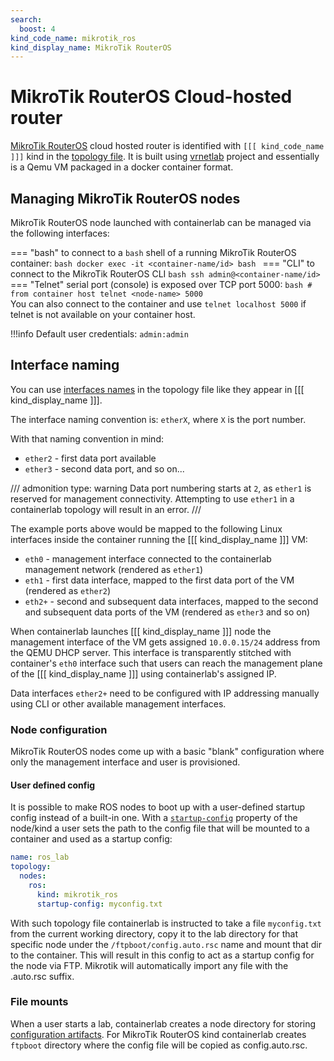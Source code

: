```yaml
---
search:
  boost: 4
kind_code_name: mikrotik_ros
kind_display_name: MikroTik RouterOS
---
```

# MikroTik RouterOS Cloud-hosted router

[MikroTik RouterOS](https://mikrotik.com/download) cloud hosted router is identified with `[[[ kind_code_name ]]]` kind in the [topology file](../topo-def-file.md). It is built using [vrnetlab](../vrnetlab.md) project and essentially is a Qemu VM packaged in a docker container format.

## Managing MikroTik RouterOS nodes

MikroTik RouterOS node launched with containerlab can be managed via the following interfaces:

=== "bash"
    to connect to a `bash` shell of a running MikroTik RouterOS container:
    ```bash
    docker exec -it <container-name/id> bash
    ```
=== "CLI"
    to connect to the MikroTik RouterOS CLI
    ```bash
    ssh admin@<container-name/id>
    ```
=== "Telnet"
    serial port (console) is exposed over TCP port 5000:
    ```bash
    # from container host
    telnet <node-name> 5000
    ```  
    You can also connect to the container and use `telnet localhost 5000` if telnet is not available on your container host.

!!!info
    Default user credentials: `admin:admin`

## Interface naming

You can use [interfaces names](../topo-def-file.md#interface-naming) in the topology file like they appear in [[[ kind_display_name ]]].

The interface naming convention is: `etherX`, where `X` is the port number.

With that naming convention in mind:

* `ether2` - first data port available
* `ether3` - second data port, and so on...

/// admonition
    type: warning
Data port numbering starts at `2`, as `ether1` is reserved for management connectivity. Attempting to use `ether1` in a containerlab topology will result in an error.
///

The example ports above would be mapped to the following Linux interfaces inside the container running the [[[ kind_display_name ]]] VM:

* `eth0` - management interface connected to the containerlab management network (rendered as `ether1`)
* `eth1` - first data interface, mapped to the first data port of the VM (rendered as `ether2`)
* `eth2+` - second and subsequent data interfaces, mapped to the second and subsequent data ports of the VM (rendered as `ether3` and so on)

When containerlab launches [[[ kind_display_name ]]] node the management interface of the VM gets assigned `10.0.0.15/24` address from the QEMU DHCP server. This interface is transparently stitched with container's `eth0` interface such that users can reach the management plane of the [[[ kind_display_name ]]] using containerlab's assigned IP.

Data interfaces `ether2+` need to be configured with IP addressing manually using CLI or other available management interfaces.

### Node configuration

MikroTik RouterOS nodes come up with a basic "blank" configuration where only the management interface and user is provisioned.

#### User defined config

It is possible to make ROS nodes to boot up with a user-defined startup config instead of a built-in one. With a [`startup-config`](../nodes.md#startup-config) property of the node/kind a user sets the path to the config file that will be mounted to a container and used as a startup config:

```yaml
name: ros_lab
topology:
  nodes:
    ros:
      kind: mikrotik_ros
      startup-config: myconfig.txt
```

With such topology file containerlab is instructed to take a file `myconfig.txt` from the current working directory, copy it to the lab directory for that specific node under the `/ftpboot/config.auto.rsc` name and mount that dir to the container. This will result in this config to act as a startup config for the node via FTP. Mikrotik will automatically import any file with the .auto.rsc suffix.

### File mounts

When a user starts a lab, containerlab creates a node directory for storing [configuration artifacts](../conf-artifacts.md). For MikroTik RouterOS kind containerlab creates `ftpboot` directory where the config file will be copied as config.auto.rsc.
